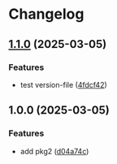 # Changelog

## [1.1.0](https://github.com/sobird/actions-test/compare/pkg2@v1.0.0...pkg2@v1.1.0) (2025-03-05)


### Features

* test version-file ([4fdcf42](https://github.com/sobird/actions-test/commit/4fdcf42b945497a78181b156b35318c708e95f04))

## 1.0.0 (2025-03-05)


### Features

* add pkg2 ([d04a74c](https://github.com/sobird/actions-test/commit/d04a74cfb49c4a37bf1820355fc87774030f78fc))

